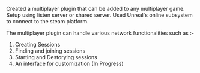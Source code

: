 Created a multiplayer plugin that can be added to any multiplayer game. 
Setup using listen server or shared server. 
Used Unreal's online subsystem to connect to the steam platform.

The multiplayer plugin can handle various network functionalities such as :-
1. Creating Sessions 
2. Finding and joining sessions
3. Starting and Destorying sessions
4. An interface for customization (In Progress)
